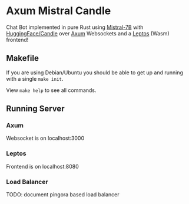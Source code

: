 # Axum Mistral Candle

Chat Bot implemented in pure Rust using [Mistral-7B](https://mistral.ai/news/announcing-mistral-7b/) with  [HuggingFace/Candle](https://github.com/huggingface/candle/) over [Axum](https://github.com/tokio-rs/axum) Websockets and a [Leptos](https://www.leptos.dev/) (Wasm) frontend!

## Makefile

If you are using Debian/Ubuntu you should be able to get up and running with a single `make init`.

View `make help` to see all commands.

## Running Server

### Axum

Websocket is on localhost:3000

### Leptos

Frontend is on localhost:8080

### Load Balancer

TODO: document pingora based load balancer
